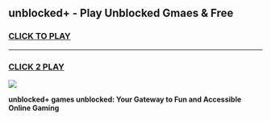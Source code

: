
## unblocked+ - Play Unblocked Gmaes & Free
<h3>
<a href="https://news.freeplayer.one?title=unblocked+&ref=23F">CLICK TO PLAY</a></h3>
<hr>

<h3>
<a href="https://news.freeplayer.one?title=unblocked+&ref=23F">CLICK 2 PLAY</a>
  
</h3>

<a href="https://news.freeplayer.one?title=unblocked+&ref=23F/"><img src="https://clearcache.store/games.png"></a>


**unblocked+ games unblocked: Your Gateway to Fun and Accessible Online Gaming**
